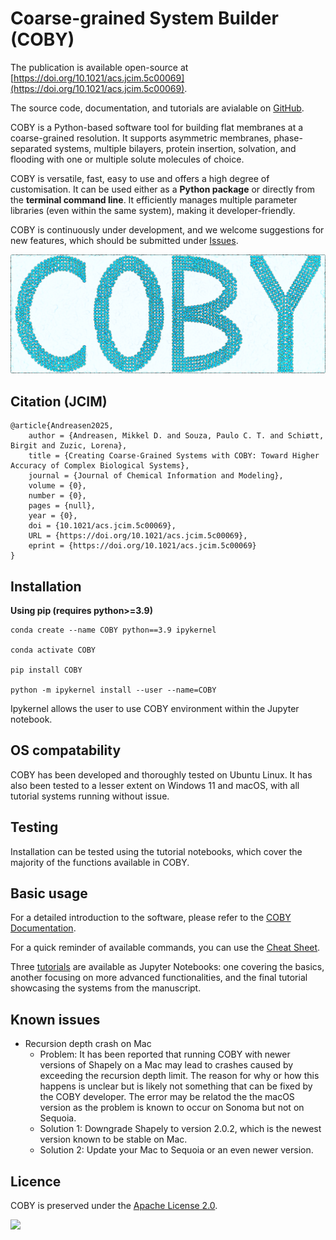 # Coarse-grained System Builder (COBY)

The publication is available open-source at [https://doi.org/10.1021/acs.jcim.5c00069](https://doi.org/10.1021/acs.jcim.5c00069).

The source code, documentation, and tutorials are avialable on [GitHub](https://github.com/MikkelDA/COBY).

COBY is a Python-based software tool for building flat membranes at a coarse-grained resolution. It supports asymmetric membranes, phase-separated systems, multiple bilayers, protein insertion, solvation, and flooding with one or multiple solute molecules of choice.

COBY is versatile, fast, easy to use and offers a high degree of customisation. It can be used either as a **Python package** or directly from the **terminal command line**. It efficiently manages multiple parameter libraries (even within the same system), making it developer-friendly. 

COBY is continuously under development, and we welcome suggestions for new features, which should be submitted under [Issues](https://github.com/MikkelDA/COBY/issues). 

![](https://github.com/MikkelDA/COBY/raw/master/figures/COBY_Logo.png)

## Citation (JCIM)
```
@article{Andreasen2025,
	author = {Andreasen, Mikkel D. and Souza, Paulo C. T. and Schiøtt, Birgit and Zuzic, Lorena},
	title = {Creating Coarse-Grained Systems with COBY: Toward Higher Accuracy of Complex Biological Systems},
	journal = {Journal of Chemical Information and Modeling},
	volume = {0},
	number = {0},
	pages = {null},
	year = {0},
	doi = {10.1021/acs.jcim.5c00069},
	URL = {https://doi.org/10.1021/acs.jcim.5c00069},
	eprint = {https://doi.org/10.1021/acs.jcim.5c00069}
}
```

## Installation 

**Using pip (requires python>=3.9)**

    conda create --name COBY python==3.9 ipykernel

    conda activate COBY

    pip install COBY

    python -m ipykernel install --user --name=COBY

Ipykernel allows the user to use COBY environment within the Jupyter notebook.

## OS compatability

COBY has been developed and thoroughly tested on Ubuntu Linux. It has also been tested to a lesser extent on Windows 11 and macOS, with all tutorial systems running without issue.

## Testing

Installation can be tested using the tutorial notebooks, which cover the majority of the functions available in COBY.

## Basic usage 

For a detailed introduction to the software, please refer to the [COBY Documentation](https://github.com/MikkelDA/COBY/blob/master/COBY_Documentation.pdf).

For a quick reminder of available commands, you can use the [Cheat Sheet](https://github.com/MikkelDA/COBY/blob/master/COBY_CHEAT_SHEET.pdf).

Three [tutorials](https://github.com/MikkelDA/COBY/tree/master/Tutorial) are available as Jupyter Notebooks: one covering the basics, another focusing on more advanced functionalities, and the final tutorial showcasing the systems from the manuscript.

## Known issues

* Recursion depth crash on Mac
	* Problem: It has been reported that running COBY with newer versions of Shapely on a Mac may lead to crashes caused by exceeding the recursion depth limit. The reason for why or how this happens is unclear but is likely not something that can be fixed by the COBY developer. The error may be relatod the the macOS version as the problem is known to occur on Sonoma but not on Sequoia.
	* Solution 1: Downgrade Shapely to version 2.0.2, which is the newest version known to be stable on Mac.
	* Solution 2: Update your Mac to Sequoia or an even newer version.

## Licence

COBY is preserved under the [Apache License 2.0](https://github.com/MikkelDA/COBY/blob/main/LICENSE).

![](https://github.com/MikkelDA/COBY/raw/master/figures/membrane_protein.png)
